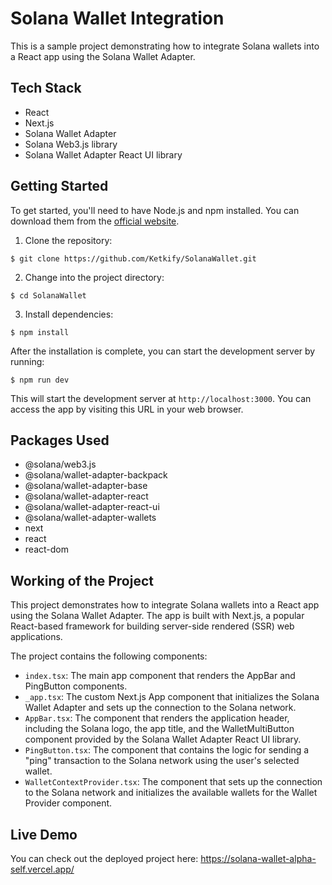 <h1>Solana Wallet Integration</h1>

<p>This is a sample project demonstrating how to integrate Solana wallets into a React app using the Solana Wallet Adapter.</p>

<h2>Tech Stack</h2>

<ul>
  <li>React</li>
  <li>Next.js</li>
  <li>Solana Wallet Adapter</li>
  <li>Solana Web3.js library</li>
  <li>Solana Wallet Adapter React UI library</li>
</ul>

<h2>Getting Started</h2>

<p>To get started, you'll need to have Node.js and npm installed. You can download them from the <a href="https://nodejs.org/">official website</a>.</p>

<ol>
  <li>Clone the repository:</li>
</ol>

<pre><code>$ git clone https://github.com/Ketkify/SolanaWallet.git</code></pre>

<ol start="2">
  <li>Change into the project directory:</li>
</ol>

<pre><code>$ cd SolanaWallet</code></pre>

<ol start="3">
  <li>Install dependencies:</li>
</ol>

<pre><code>$ npm install</code></pre>

<p>After the installation is complete, you can start the development server by running:</p>

<pre><code>$ npm run dev</code></pre>

<p>This will start the development server at <code>http://localhost:3000</code>. You can access the app by visiting this URL in your web browser.</p>

<h2>Packages Used</h2>
<ul>
  <li>@solana/web3.js</li>
  <li>@solana/wallet-adapter-backpack</li>
  <li>@solana/wallet-adapter-base</li>
  <li>@solana/wallet-adapter-react</li>
  <li>@solana/wallet-adapter-react-ui</li>
  <li>@solana/wallet-adapter-wallets</li>
  <li>next</li>
  <li>react</li>
  <li>react-dom</li>
</ul>

<h2>Working of the Project</h2>

<p>This project demonstrates how to integrate Solana wallets into a React app using the Solana Wallet Adapter. The app is built with Next.js, a popular React-based framework for building server-side rendered (SSR) web applications.</p>

<p>The project contains the following components:</p>

<ul>
  <li>
    <code>index.tsx</code>: The main app component that renders the AppBar and PingButton components.
  </li>
  <li>
    <code>_app.tsx</code>: The custom Next.js App component that initializes the Solana Wallet Adapter and sets up the connection to the Solana network.
  </li>
  <li>
    <code>AppBar.tsx</code>: The component that renders the application header, including the Solana logo, the app title, and the WalletMultiButton component provided by the Solana Wallet Adapter React UI library.
  </li>
  <li>
    <code>PingButton.tsx</code>: The component that contains the logic for sending a "ping" transaction to the Solana network using the user's selected wallet.
  </li>
  <li>
    <code>WalletContextProvider.tsx</code>: The component that sets up the connection to the Solana network and initializes the available wallets for the Wallet Provider component.
  </li>
</ul>

<!-- ✅ Added below -->

<h2>Live Demo</h2>
<p>You can check out the deployed project here: <a href="https://solana-wallet-alpha-self.vercel.app/">https://solana-wallet-alpha-self.vercel.app/</a></p>


